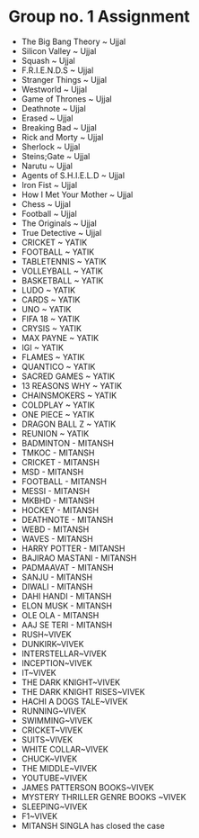 # Group no. 1 Assignment

- The Big Bang Theory ~ Ujjal
- Silicon Valley ~ Ujjal
- Squash ~ Ujjal
- F.R.I.E.N.D.S ~ Ujjal
- Stranger Things ~ Ujjal
- Westworld ~ Ujjal
- Game of Thrones ~ Ujjal
- Deathnote ~ Ujjal
- Erased ~ Ujjal
- Breaking Bad ~ Ujjal
- Rick and Morty ~ Ujjal
- Sherlock ~ Ujjal
- Steins;Gate ~ Ujjal
- Narutu ~ Ujjal
- Agents of S.H.I.E.L.D ~ Ujjal
- Iron Fist ~ Ujjal
- How I Met Your Mother ~ Ujjal
- Chess ~ Ujjal
- Football ~ Ujjal
- The Originals ~ Ujjal
- True Detective ~ Ujjal
- CRICKET ~ YATIK
- FOOTBALL ~ YATIK
- TABLETENNIS ~ YATIK
- VOLLEYBALL ~ YATIK
- BASKETBALL ~ YATIK
- LUDO ~ YATIK
- CARDS ~ YATIK
- UNO ~ YATIK
- FIFA 18 ~ YATIK
- CRYSIS ~ YATIK
- MAX PAYNE ~ YATIK
- IGI ~ YATIK
- FLAMES ~ YATIK
- QUANTICO ~ YATIK
- SACRED GAMES ~ YATIK
- 13 REASONS WHY ~ YATIK
- CHAINSMOKERS ~ YATIK
- COLDPLAY ~ YATIK
- ONE PIECE ~ YATIK
- DRAGON BALL Z ~ YATIK
- REUNION ~ YATIK
- BADMINTON - MITANSH
- TMKOC - MITANSH 
- CRICKET - MITANSH
- MSD - MITANSH
- FOOTBALL - MITANSH
- MESSI - MITANSH
- MKBHD - MITANSH
- HOCKEY - MITANSH
- DEATHNOTE - MITANSH
- WEBD - MITANSH
- WAVES - MITANSH
- HARRY POTTER - MITANSH
- BAJIRAO MASTANI - MITANSH
- PADMAAVAT - MITANSH
- SANJU - MITANSH
- DIWALI - MITANSH
- DAHI HANDI - MITANSH
- ELON MUSK - MITANSH
- OLE OLA - MITANSH
- AAJ SE TERI - MITANSH 
- RUSH~VIVEK
- DUNKIRK~VIVEK
- INTERSTELLAR~VIVEK
- INCEPTION~VIVEK
- IT~VIVEK
- THE DARK KNIGHT~VIVEK
- THE DARK KNIGHT RISES~VIVEK
- HACHI A DOGS TALE~VIVEK
- RUNNING~VIVEK
- SWIMMING~VIVEK
- CRICKET~VIVEK
- SUITS~VIVEK
- WHITE COLLAR~VIVEK
- CHUCK~VIVEK
- THE MIDDLE~VIVEK
- YOUTUBE~VIVEK
- JAMES PATTERSON BOOKS~VIVEK
- MYSTERY THRILLER GENRE BOOKS ~VIVEK
- SLEEPING~VIVEK
- F1~VIVEK
- MITANSH SINGLA has closed the case
